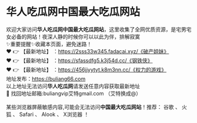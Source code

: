 # 华人吃瓜网中国最大吃瓜网站<br>
欢迎大家访问**华人吃瓜网中国最大吃瓜网站**，这里收集了全网优质资源，是宅男宅女必备的网站！夜深人静的时候你可以以此为伴，排解寂寞<br>
✨重要提醒✨收藏本页面，避免迷路！<br>
❤️ 👉 【最新地址】 ：https://2sss33w345.fadacai.xyz/《破产姐妹》<br>
❤️ 👉 【最新地址】 ：https://sfassdfg5.k3j54d.cc/《钢铁侠》<br>
❤️ 👉 【最新地址】 ：https://456jjyytyt.k8m3nn.cc/《权力的游戏》<br>
地址发布：https://buliang66.com<br>
以上地址无法访问**华人吃瓜网**请发送任意内容获取最新地址<br>
📧 找回地址邮箱:buliangvip艾特gmail.com （艾特换成@）<br><br>
某些浏览器屏蔽敏感内容,可能会无法访问**中国最大吃瓜网站**！推荐： 谷歌 、 火狐 、 Safari 、 Alook 、 X浏览器 ！<br>

